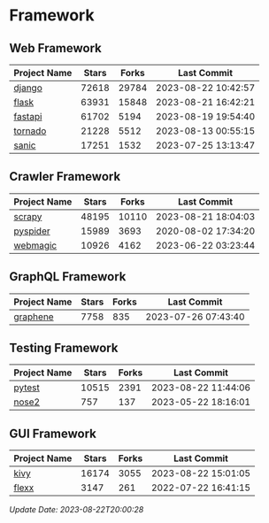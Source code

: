 # Framework

## Web Framework
| Project Name | Stars | Forks | Last Commit |
| ------------ | ----- | ----- | ----------- |
| [django](https://github.com/django/django) | 72618 | 29784 | 2023-08-22 10:42:57 |
| [flask](https://github.com/pallets/flask) | 63931 | 15848 | 2023-08-21 16:42:21 |
| [fastapi](https://github.com/tiangolo/fastapi) | 61702 | 5194 | 2023-08-19 19:54:40 |
| [tornado](https://github.com/tornadoweb/tornado) | 21228 | 5512 | 2023-08-13 00:55:15 |
| [sanic](https://github.com/sanic-org/sanic) | 17251 | 1532 | 2023-07-25 13:13:47 |

## Crawler Framework
| Project Name | Stars | Forks | Last Commit |
| ------------ | ----- | ----- | ----------- |
| [scrapy](https://github.com/scrapy/scrapy) | 48195 | 10110 | 2023-08-21 18:04:03 |
| [pyspider](https://github.com/binux/pyspider) | 15989 | 3693 | 2020-08-02 17:34:20 |
| [webmagic](https://github.com/code4craft/webmagic) | 10926 | 4162 | 2023-06-22 03:23:44 |

## GraphQL Framework
| Project Name | Stars | Forks | Last Commit |
| ------------ | ----- | ----- | ----------- |
| [graphene](https://github.com/graphql-python/graphene) | 7758 | 835 | 2023-07-26 07:43:40 |

## Testing Framework
| Project Name | Stars | Forks | Last Commit |
| ------------ | ----- | ----- | ----------- |
| [pytest](https://github.com/pytest-dev/pytest) | 10515 | 2391 | 2023-08-22 11:44:06 |
| [nose2](https://github.com/nose-devs/nose2) | 757 | 137 | 2023-05-22 18:16:01 |

## GUI Framework
| Project Name | Stars | Forks | Last Commit |
| ------------ | ----- | ----- | ----------- |
| [kivy](https://github.com/kivy/kivy) | 16174 | 3055 | 2023-08-22 15:01:05 |
| [flexx](https://github.com/flexxui/flexx) | 3147 | 261 | 2022-07-22 16:41:15 |

*Update Date: 2023-08-22T20:00:28*